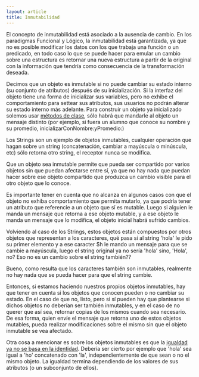 ```yaml
---
layout: article
title: Inmutabilidad
---
```


El concepto de inmutabilidad está asociado a la ausencia de cambio. En los paradigmas Funcional y Lógico, la inmutabilidad está garantizada, ya que no es posible modificar los datos con los que trabaja una función o un predicado, en todo caso lo que se puede hacer para emular un cambio sobre una estructura es retornar una nueva estructura a partir de la original con la información que tendría como consecuencia de la transformación deseada.

Decimos que un objeto es inmutable si no puede cambiar su estado interno (su conjunto de atributos) después de su inicialización. Si la interfaz del objeto tiene una forma de inicializar sus variables, pero no exhibe el comportamiento para settear sus atributos, sus usuarios no podrán alterar su estado interno más adelante. Para construir un objeto ya inicializado solemos usar [ métodos de clase](variables-y-metodos-de-clase.html), sólo habrá que mandarle al objeto un mensaje distinto (por ejemplo, si fuera un alumno que conoce su nombre y su promedio, inicializarConNombre:yPromedio:)

Los Strings son un ejemplo de objetos inmutables, cualquier operación que hagan sobre un string (concatenación, cambiar a mayúscula o minúscula, etc) sólo retorna otro string, el receptor nunca se modifica.

Que un objeto sea inmutable permite que pueda ser compartido por varios objetos sin que puedan afectarse entre sí, ya que no hay nada que puedan hacer sobre ese objeto compartido que produzca un cambio visible para el otro objeto que lo conoce.

Es importante tener en cuenta que no alcanza en algunos casos con que el objeto no exhiba comportamiento que permita mutarlo, ya que podría tener un atributo que referencie a un objeto que sí es mutable. Luego si alguien le manda un mensaje que retorna a ese objeto mutable, y a ese objeto le manda un mensaje que lo modifica, el objeto inicial habrá sufrido cambios.

Volviendo al caso de los Strings, estos objetos están compuestos por otros objetos que representan a los caracteres, qué pasa si al string 'hola' le pido su primer elemento y a ese caracter $h le mando un mensaje para que se cambie a mayúscula, luego el string original ya no sería 'hola' sino, 'Hola', no? Eso no es un cambio sobre el string también??

Bueno, como resulta que los caracteres también son inmutables, realmente no hay nada que se pueda hacer para que el string cambie.

Entonces, si estamos haciendo nuestros propios objetos inmutables, hay que tener en cuenta si los objetos que conocen pueden o no cambiar su estado. En el caso de que no, listo, pero si sí pueden hay que plantearse si dichos objetos no deberían ser también inmutables, y en el caso de no querer que así sea, retornar copias de los mismos cuando sea necesario. De esa forma, quien envíe el mensaje que retorna uno de estos objetos mutables, pueda realizar modificaciones sobre el mismo sin que el objeto inmutable se vea afectado.

Otra cosa a mencionar es sobre los objetos inmutables es que la [igualdad ya no se basa en la identidad](igual-o-identico-----vs---.html). Debería ser cierto por ejemplo que 'hola' sea igual a 'ho' concatenado con 'la', independientemente de que sean o no el mismo objeto. La igualdad termina dependiendo de los valores de sus atributos (o un subconjunto de ellos).

